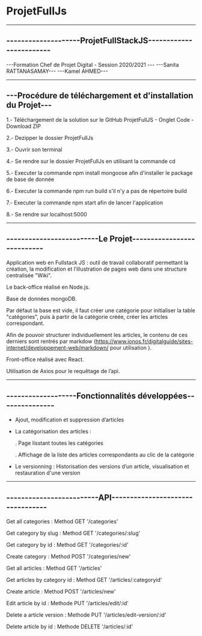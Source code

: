# ProjetFullJs
-------------------------------------------------------------
--------------------ProjetFullStackJS------------------------
-------------------------------------------------------------

---Formation Chef de Projet Digital - Session 2020/2021 ---
---Sanita RATTANASAMAY---
---Kamel AHMED--- 

-------------------------------------------------------------
---Procédure de téléchargement et d'installation du Projet---
-------------------------------------------------------------

  1.- Téléchargement de la solution sur le GitHub ProjetFullJS
          - Onglet Code - Download ZIP
          
  2.- Dezipper le dossier ProjetFullJs
  
  3.- Ouvrir son terminal
  
  4.- Se rendre sur le dossier ProjetFullJs en utilisant la 
      commande cd
    
  5.- Executer la commande npm install mongoose afin d'installer
      le package de base de donnée

  6.- Executer la commande npm run build s'il n'y a pas de répertoire build
      
  7.- Executer la commande npm start afin de lancer l'application
  
  8.- Se rendre sur localhost:5000
  
-------------------------------------------------------------
-------------------------Le Projet---------------------------
-------------------------------------------------------------

Application web en Fullstack JS :  outil de travail collaboratif permettant la création, la
modification et l’illustration de pages web dans une structure centralisée "Wiki".

Le back-office réalisé en Node.js. 

Base de données mongoDB.

Par défaut la base est vide, il faut créer une catégorie pour initialiser la table "catégories", 
puis à partir de la catégorie créée, créer les articles correspondant.

Afin de pouvoir structurer individuellement les articles, le contenu de ces derniers sont rentrés par markdow (https://www.ionos.fr/digitalguide/sites-internet/developpement-web/markdown/ pour utilisation ).

Front-office réalisé avec React. 

Utilisation de Axios pour le requêtage de l’api.

-------------------------------------------------------------
-------------------Fonctionnalités développées---------------
-------------------------------------------------------------
- Ajout, modification et suppression d’articles

-  La catégorisation des articles : 

    . Page lisstant toutes les catégories

    . Affichage de la liste des articles correspondants au clic de la catégorie
  
- Le versionning :
  Historisation des versions d’un article, visualisation et restauration d'une version

-------------------------------------------------------------
-------------------------API---------------------------------
-------------------------------------------------------------
Get all categories : Method GET '/categories'

Get category by slug : Method GET '/categories/:slug'

Get category by id : Method GET '/categories/:id'  

Create category : Method POST '/categories/new'    

Get all articles : Method GET '/articles'

Get articles by category id : Method GET '/articles/:categoryid'

Create article : Method POST '/articles/new'

Edit article by id : Methode PUT '/articles/edit/:id' 

Delete a article version : Methode PUT '/articles/edit-version/:id'

Delete article by id : Methode DELETE '/articles/:id'


